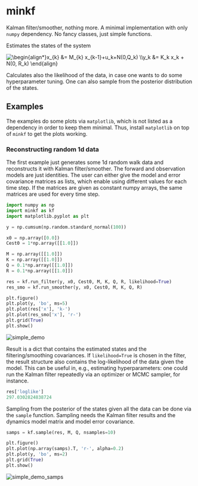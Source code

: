 # minkf
Kalman filter/smoother, nothing more. A minimal implementation with only `numpy` dependency. No fancy classes, just simple functions.

Estimates the states of the system

<img src="https://latex.codecogs.com/svg.image?\begin{align*}x_{k}&space;&=&space;M_{k}&space;x_{k-1}&plus;u_k&plus;N(0,Q_k)&space;\\y_k&space;&=&space;K_k&space;x_k&space;&plus;&space;N(0,&space;R_k).&space;\end{align}&space;" title="\begin{align*}x_{k} &= M_{k} x_{k-1}+u_k+N(0,Q_k) \\y_k &= K_k x_k + N(0, R_k) \end{align} " />

Calculates also the likelihood of the data, in case one wants to do some hyperparameter tuning. One can also sample from the posterior distribution of the states.

## Examples

The examples do some plots via `matplotlib`, which is not listed as a dependency in order to keep them minimal. Thus, install `matplotlib` on top of `minkf` to get the plots working.

### Reconstructing random 1d data

The first example just generates some 1d random walk data and reconstructs it with Kalman filter/smoother. The forward and observation models are just identities. The user can either give the model and error covariance matrices as lists, which enable using different values for each time step. If the matrices are given as constant numpy arrays, the same matrices are used for every time step.

```python
import numpy as np
import minkf as kf
import matplotlib.pyplot as plt

y = np.cumsum(np.random.standard_normal(100))

x0 = np.array([0.0])
Cest0 = 1*np.array([[1.0]])

M = np.array([[1.0]])
K = np.array([[1.0]])
Q = 0.1*np.array([[1.0]])
R = 0.1*np.array([[1.0]])

res = kf.run_filter(y, x0, Cest0, M, K, Q, R, likelihood=True)
res_smo = kf.run_smoother(y, x0, Cest0, M, K, Q, R)

plt.figure()
plt.plot(y, 'bo', ms=5)
plt.plot(res['x'], 'k-')
plt.plot(res_smo['x'], 'r-')
plt.grid(True)
plt.show()
```
![simple_demo](https://user-images.githubusercontent.com/6495497/132949472-aaada8ba-d63f-4b47-b1c3-b133ff492914.png)

Result is a dict that contains the estimated states and the filtering/smoothing covariances. If `likelihood=True` is chosen in the filter, the result structure also contains the log-likelihood of the data given the model. This can be useful in, e.g., estimating hyperparameters: one could run the Kalman filter repeatedly via an optimizer or MCMC sampler, for instance.

```python
res['loglike']
297.0302824838724
```

Sampling from the posterior of the states given all the data can be done via the `sample` function. Sampling needs the Kalman filter results and the dynamics model matrix and model error covariance.

```python
samps = kf.sample(res, M, Q, nsamples=10)

plt.figure()
plt.plot(np.array(samps).T, 'r-', alpha=0.2)
plt.plot(y, 'bo', ms=2)
plt.grid(True)
plt.show()
```

![simple_demo_samps](https://user-images.githubusercontent.com/6495497/132949632-d9a18f9e-7140-446c-b6e3-b31726223c32.png)
